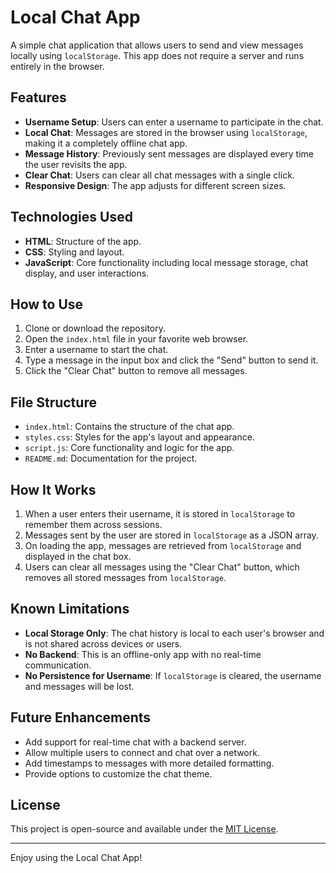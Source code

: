 # Local Chat App

A simple chat application that allows users to send and view messages locally using `localStorage`. This app does not require a server and runs entirely in the browser.

## Features

- **Username Setup**: Users can enter a username to participate in the chat.
- **Local Chat**: Messages are stored in the browser using `localStorage`, making it a completely offline chat app.
- **Message History**: Previously sent messages are displayed every time the user revisits the app.
- **Clear Chat**: Users can clear all chat messages with a single click.
- **Responsive Design**: The app adjusts for different screen sizes.

## Technologies Used

- **HTML**: Structure of the app.
- **CSS**: Styling and layout.
- **JavaScript**: Core functionality including local message storage, chat display, and user interactions.

## How to Use

1. Clone or download the repository.
2. Open the `index.html` file in your favorite web browser.
3. Enter a username to start the chat.
4. Type a message in the input box and click the "Send" button to send it.
5. Click the "Clear Chat" button to remove all messages.

## File Structure

- `index.html`: Contains the structure of the chat app.
- `styles.css`: Styles for the app's layout and appearance.
- `script.js`: Core functionality and logic for the app.
- `README.md`: Documentation for the project.

## How It Works

1. When a user enters their username, it is stored in `localStorage` to remember them across sessions.
2. Messages sent by the user are stored in `localStorage` as a JSON array.
3. On loading the app, messages are retrieved from `localStorage` and displayed in the chat box.
4. Users can clear all messages using the "Clear Chat" button, which removes all stored messages from `localStorage`.

## Known Limitations

- **Local Storage Only**: The chat history is local to each user's browser and is not shared across devices or users.
- **No Backend**: This is an offline-only app with no real-time communication.
- **No Persistence for Username**: If `localStorage` is cleared, the username and messages will be lost.

## Future Enhancements

- Add support for real-time chat with a backend server.
- Allow multiple users to connect and chat over a network.
- Add timestamps to messages with more detailed formatting.
- Provide options to customize the chat theme.

## License

This project is open-source and available under the [MIT License](https://opensource.org/licenses/MIT).

---

Enjoy using the Local Chat App!
